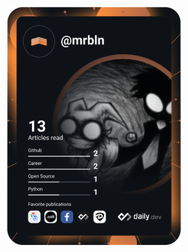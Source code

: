 <a href="https://app.daily.dev/mrbln"><img src="https://github.com/mrbln/mrbln/blob/main/devcard.svg" width="400" alt="mrbln's Dev Card"/></a>
